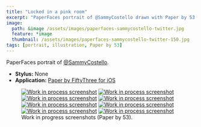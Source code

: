 ```yaml
---
title: "Locked in a pink room"
excerpt: "PaperFaces portrait of @SammyCostello drawn with Paper by 53 on an iPad."
image: 
  path: &image /assets/images/paperfaces-sammycostello-twitter.jpg 
  feature: *image
  thumbnail: /assets/images/paperfaces-sammycostello-twitter-150.jpg
tags: [portrait, illustration, Paper by 53]
---
```


PaperFaces portrait of <a href="http://twitter.com/SammyCostello">@SammyCostello</a>.

* **Stylus:** None
* **Application:** [Paper by FiftyThree for iOS](http://www.fiftythree.com/paper)

<figure class="half">
  <a href="/assets/images/paperfaces-sammycostello-process-1-lg.jpg"><img src="/assets/images/paperfaces-sammycostello-process-1-600.jpg" alt="Work in process screenshot"></a>
  <a href="/assets/images/paperfaces-sammycostello-process-2-lg.jpg"><img src="/assets/images/paperfaces-sammycostello-process-2-600.jpg" alt="Work in process screenshot"></a>
  <a href="/assets/images/paperfaces-sammycostello-process-3-lg.jpg"><img src="/assets/images/paperfaces-sammycostello-process-3-600.jpg" alt="Work in process screenshot"></a>
  <a href="/assets/images/paperfaces-sammycostello-process-4-lg.jpg"><img src="/assets/images/paperfaces-sammycostello-process-4-600.jpg" alt="Work in process screenshot"></a>
  <a href="/assets/images/paperfaces-sammycostello-process-5-lg.jpg"><img src="/assets/images/paperfaces-sammycostello-process-5-600.jpg" alt="Work in process screenshot"></a>
  <a href="/assets/images/paperfaces-sammycostello-process-6-lg.jpg"><img src="/assets/images/paperfaces-sammycostello-process-6-600.jpg" alt="Work in process screenshot"></a>
  <a href="/assets/images/paperfaces-sammycostello-process-7-lg.jpg"><img src="/assets/images/paperfaces-sammycostello-process-7-600.jpg" alt="Work in process screenshot"></a>
  <a href="/assets/images/paperfaces-sammycostello-process-8-lg.jpg"><img src="/assets/images/paperfaces-sammycostello-process-8-600.jpg" alt="Work in process screenshot"></a>
  <figcaption>Work in progress screenshots (Paper by 53).</figcaption>
</figure>
